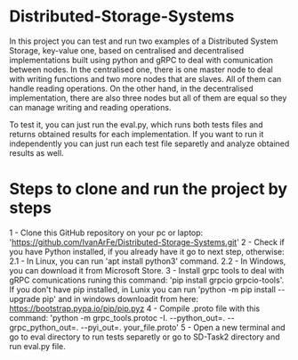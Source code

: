 # Distributed-Storage-Systems
In this project you can test and run two examples of a Distributed System Storage, key-value one, based on centralised and decentralised implementations built using python and gRPC to deal with comunication between nodes. 
In the centralised one, there is one master node to deal with writing functions and two more nodes that are slaves. All of them can handle reading operations. On the other hand, in the decentralised implementation, there are also three nodes but all of them are equal so they can manage writing and reading operations. 

To test it, you can just run the eval.py, which runs both tests files and returns obtained results for each implementation. If you want to run it independently you can just run each test file separetly and analyze obtained results as well.

# Steps to clone and run the project by steps
1 - Clone this GitHub repository on your pc or laptop: 'https://github.com/IvanArFe/Distributed-Storage-Systems.git' 
2 - Check if you have Python installed, if you already have it go to next step, otherwise:
    2.1 - In Linux, you can run 'apt install python3' command.
    2.2 - In Windows, you can download it from Microsoft Store.
3 - Install grpc tools to deal with gRPC comunications runing this command: 'pip install grpcio grpcio-tools'. If you don't have pip installed, in Lunix you can run 'python -m pip install --upgrade pip' and in windows downloadit from here: https://bootstrap.pypa.io/pip/pip.pyz 
4 - Compile .proto file with this command: 'python -m grpc_tools.protoc -I. --python_out=. --grpc_python_out=. --pyi_out=. your_file.proto'
5 - Open a new terminal and go to eval directory to run tests separetly or go to SD-Task2 directory and run eval.py file.